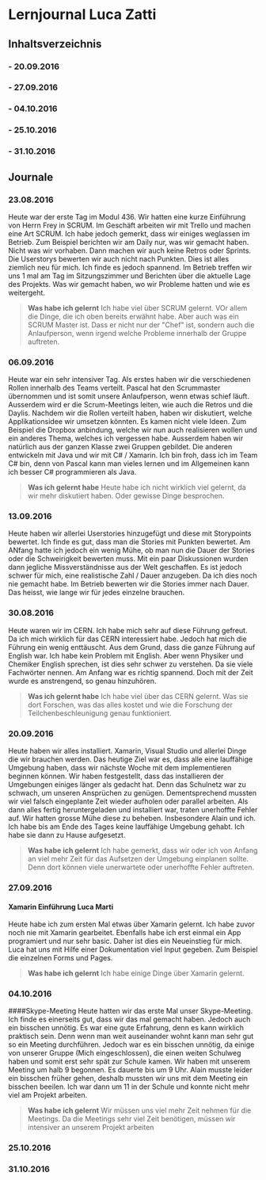 
# Lernjournal Luca Zatti
## Inhaltsverzeichnis
### - 20.09.2016
### - 27.09.2016
### - 04.10.2016
### - 25.10.2016
### - 31.10.2016


## Journale

### 23.08.2016
Heute war der erste Tag im Modul 436.
Wir hatten eine kurze Einführung von Herrn Frey in SCRUM. 
Im Geschäft arbeiten wir mit Trello und machen eine Art SCRUM. Ich habe jedoch gemerkt, dass wir einiges weglassen im Betrieb. Zum Beispiel berichten wir am Daily nur, was wir gemacht haben. Nicht was wir vorhaben. Dann machen wir auch keine Retros oder Sprints. 
Die Userstorys bewerten wir auch nicht nach Punkten. Dies ist alles ziemlich neu für mich. Ich finde es jedoch spannend. 
Im Betrieb treffen wir uns 1 mal am Tag im Sitzungszimmer und Berichten über die aktuelle Lage des Projekts. Was wir gemacht haben, wo wir Probleme hatten und wie es weitergeht. 

> **Was habe ich gelernt**
> Ich habe viel über SCRUM gelernt. VOr allem die Dinge, die ich oben bereits erwähnt habe. Aber auch was ein SCRUM Master ist. Dass er nicht nur der "Chef" ist, sondern auch die Anlaufperson, wenn irgend welche Probleme innerhalb der Gruppe auftreten.


### 06.09.2016
Heute war ein sehr intensiver Tag. Als erstes haben wir die verschiedenen Rollen innerhalb des Teams verteilt. Pascal hat den Scrummaster übernommen und ist somit unsere Anlaufperson, wenn etwas schief läuft. Ausserdem wird er die Scrum-Meetings leiten, wie auch die Retros und die Daylis. 
Nachdem wir die Rollen verteilt haben, haben wir diskutiert, welche Applikationsidee wir umsetzen könnten. Es kamen nicht viele Ideen. Zum Beispiel die Dropbox anbindung, welche wir nun auch realisieren wollen und ein anderes Thema, welches ich vergessen habe. 
Ausserdem haben wir natürlich aus der ganzen Klasse zwei Gruppen gebildet. Die anderen entwickeln mit Java und wir mit C# / Xamarin. 
Ich bin froh, dass ich im Team C# bin, denn von Pascal kann man vieles lernen und im Allgemeinen kann ich besser C# programmieren als Java.

> **Was ich gelernt habe**
> Heute habe ich nicht wirklich viel gelernt, da wir mehr diskutiert haben. Oder gewisse Dinge besprochen. 


### 13.09.2016
Heute haben wir allerlei Userstories hinzugefügt und diese mit Storypoints bewertet. Ich finde es gut, dass man die Stories mit Punkten bewertet. Am ANfang hatte ich jedoch ein wenig Mühe, ob man nun die Dauer der Stories oder die Schweirigkeit bewerten muss. Mit ein paar Diskussionen wurden dann jegliche Missverständnisse aus der Welt geschaffen. 
Es ist jedoch schwer für mich, eine realistische Zahl / Dauer anzugeben. Da ich dies noch nie gemacht habe. Im Betrieb bewerten wir die Stories immer nach Dauer. Das heisst, wie lange wir für jedes einzelne brauchen.

### 30.08.2016
Heute waren wir im CERN. 
Ich habe mich sehr auf diese Führung gefreut. Da ich mich wirklich für das CERN interessiert habe. 
Jedoch hat mich die Führung ein wenig enttäuscht. Aus dem Grund, dass die ganze Führung auf English war. Ich habe kein Problem mit English. Aber wenn Physiker und Chemiker English sprechen, ist dies sehr schwer zu verstehen. Da sie viele Fachwörter nennen. Am Anfang war es richtig spannend. Doch mit der Zeit wurde es anstrengend, so genau hinzuhören. 

> **Was ich gelernt habe**
> Ich habe viel über das CERN gelernt. Was sie dort Forschen, was das alles kostet und wie die Forschung der Teilchenbeschleunigung genau funktioniert. 


### 20.09.2016
Heute haben wir alles installiert. Xamarin, Visual Studio und allerlei Dinge die wir brauchen werden. 
Das heutige Ziel war es, dass alle eine lauffähige Umgebung haben, dass wir nächste Woche mit dem implementieren beginnen können. 
Wir haben festgestellt, dass das installieren der Umgebungen einiges länger als gedacht hat. Denn das Schulnetz war zu schwach, um unseren Ansprüchen zu genügen. Dementsprechend mussten wir viel falsch eingeplante Zeit wieder aufholen oder parallel arbeiten. 
Als dann alles fertig heruntergeladen und installiert war, traten unerhoffte Fehler auf. Wir hatten grosse Mühe diese zu beheben. Insbesondere Alain und ich. Ich habe bis am Ende des Tages keine lauffähige Umgebung gehabt. Ich habe sie dann zu Hause aufgesetzt.

> **Was habe ich gelernt** 
> Ich habe gemerkt, dass wir oder ich von Anfang an viel mehr Zeit für das Aufsetzen der Umgebung einplanen sollte. Denn dort können viele unerwartete oder unerhoffte Fehler auftreten.



### 27.09.2016
#### Xamarin Einführung Luca Marti
Heute habe ich zum ersten Mal etwas über Xamarin gelernt. Ich habe zuvor noch nie mit Xamarin gearbeitet. Ebenfalls habe ich erst einmal
ein App programiert und nur sehr basic. Daher ist dies ein Neueinstieg für mich. 
Luca hat uns mit Hilfe einer Dokumentation viel Input gegeben. Zum Beispiel die einzelnen Forms und Pages. 

> **Was habe ich gelernt**
> Ich habe einige Dinge über Xamarin gelernt.



### 04.10.2016
####Skype-Meeting
Heute hatten wir das erste Mal unser Skype-Meeting. 
Ich finde es einerseits gut, dass wir das mal gemacht haben. Jedoch auch ein bisschen unnötig. Es war eine gute Erfahrung, denn es kann
wirklich praktisch sein. Denn wenn man weit auseinander wohnt kann man sehr gut so ein Meeting durchführen. Jedoch war es ein bisschen
unnötig, da einige von unserer Gruppe (Mich eingeschlossen), die einen weiten Schulweg haben und somit erst sehr spät zur Schule kamen.
Wir haben mit unserem Meeting um halb 9 begonnen. Es dauerte bis um 9 Uhr. Alain musste leider ein bisschen früher gehen, deshalb mussten
wir uns mit dem Meeting ein bisschen beeilen. 
Ich war dann um 11 in der Schule und konnte nicht mehr viel am Projekt arbeiten. 

> **Was habe ich gelernt**
> Wir müssen uns viel mehr Zeit nehmen für die Meetings. Da die Meetings sehr viel Zeit benötigen, müssen wir intensiver an unserem Projekt arbeiten



### 25.10.2016



### 31.10.2016
